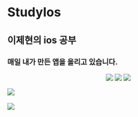 # StudyIos
## 이제현의 ios 공부
### 매일 내가 만든 앱을 올리고 있습니다.

<div align="center">
	<img src="https://img.shields.io/badge/Swift-007396?style=flat&logo=Swift&logoColor=white" />
   <img src="https://img.shields.io/badge/Git-007396?style=flat&logo=Git&logoColor=white" /> 
   <img src="https://img.shields.io/badge/java-007396?style=flat&logo=JAVA&logoColor=White" /> 
</div>


<img src="https://github-readme-stats.vercel.app/api/top-langs/?username=LJH3904&layout=compact"><br><br>
<img src="https://github-readme-stats.vercel.app/api?username=LJH3904&show_icons=true">


